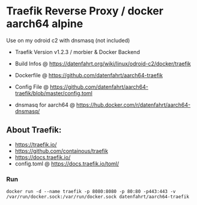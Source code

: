 # Traefik Reverse Proxy / docker aarch64 alpine

Use on my odroid c2 with dnsmasq (not included)

* Traefik Version v1.2.3 / morbier & Docker Backend
* Build Infos @ https://datenfahrt.org/wiki/linux/odroid-c2/docker/traefik
* Dockerfile @ https://github.com/datenfahrt/aarch64-traefik
* Config File @ https://github.com/datenfahrt/aarch64-traefik/blob/master/config.toml

* dnsmasq for aarch64 @ https://hub.docker.com/r/datenfahrt/aarch64-dnsmasq/

## About Traefik:

* https://traefik.io/
* https://github.com/containous/traefik
* https://docs.traefik.io/
* config.toml @ https://docs.traefik.io/toml/

### Run
```
docker run -d --name traefik -p 8080:8080 -p 80:80 -p443:443 -v /var/run/docker.sock:/var/run/docker.sock datenfahrt/aarch64-traefik
```


